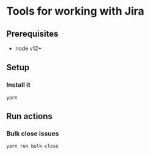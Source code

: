 # Tools for working with Jira

## Prerequisites
- node v12+

## Setup

### Install it
```
yarn
```

## Run actions

### Bulk close issues
```
yarn run bulk-close
```

